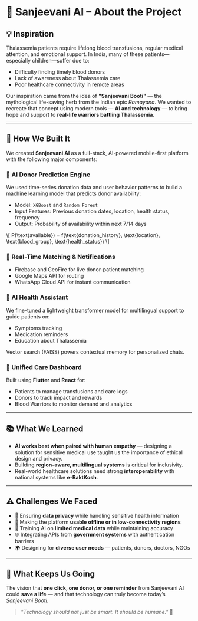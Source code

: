 # 🌿 Sanjeevani AI – About the Project

## 💡 Inspiration

Thalassemia patients require lifelong blood transfusions, regular medical attention, and emotional support. In India, many of these patients—especially children—suffer due to:

- Difficulty finding timely blood donors  
- Lack of awareness about Thalassemia care  
- Poor healthcare connectivity in remote areas  

Our inspiration came from the idea of **"Sanjeevani Booti"** — the mythological life-saving herb from the Indian epic *Ramayana*. We wanted to recreate that concept using modern tools — **AI and technology** — to bring hope and support to **real-life warriors battling Thalassemia**.

---

## 🔧 How We Built It

We created **Sanjeevani AI** as a full-stack, AI-powered mobile-first platform with the following major components:

### 🔹 AI Donor Prediction Engine
We used time-series donation data and user behavior patterns to build a machine learning model that predicts donor availability:
- Model: `XGBoost` and `Random Forest`
- Input Features: Previous donation dates, location, health status, frequency
- Output: Probability of availability within next 7/14 days

\\[
P(\text{available}) = f(\text{donation\_history}, \text{location}, \text{blood\_group}, \text{health\_status})
\\]

### 🔹 Real-Time Matching & Notifications
- Firebase and GeoFire for live donor-patient matching
- Google Maps API for routing
- WhatsApp Cloud API for instant communication

### 🔹 AI Health Assistant
We fine-tuned a lightweight transformer model for multilingual support to guide patients on:
- Symptoms tracking
- Medication reminders
- Education about Thalassemia

Vector search (FAISS) powers contextual memory for personalized chats.

### 🔹 Unified Care Dashboard
Built using **Flutter** and **React** for:
- Patients to manage transfusions and care logs
- Donors to track impact and rewards
- Blood Warriors to monitor demand and analytics

---

## 📚 What We Learned

- **AI works best when paired with human empathy** — designing a solution for sensitive medical use taught us the importance of ethical design and privacy.
- Building **region-aware, multilingual systems** is critical for inclusivity.
- Real-world healthcare solutions need strong **interoperability** with national systems like **e-RaktKosh**.

---

## ⚠️ Challenges We Faced

- 🔐 Ensuring **data privacy** while handling sensitive health information
- 📶 Making the platform **usable offline or in low-connectivity regions**
- 🧠 Training AI on **limited medical data** while maintaining accuracy
- 🌐 Integrating APIs from **government systems** with authentication barriers
- 🌍 Designing for **diverse user needs** — patients, donors, doctors, NGOs

---

## 🌈 What Keeps Us Going

The vision that **one click, one donor, or one reminder** from Sanjeevani AI could **save a life** — and that technology can truly become today’s *Sanjeevani Booti*.

> _"Technology should not just be smart. It should be humane."_ 💚

